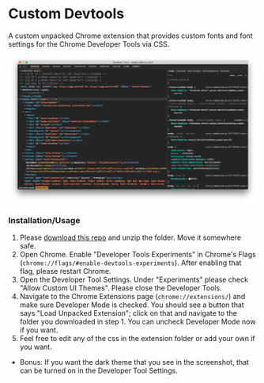 # Custom Devtools

A custom unpacked Chrome extension that provides custom fonts and font settings for the Chrome Developer Tools via CSS.

![screenshot](screenshot.png)

### Installation/Usage

1. Please [download this repo](https://github.com/jalenconner/custom-devtools/archive/master.zip) and unzip the folder. Move it somewhere safe.
1. Open Chrome. Enable "Developer Tools Experiments" in Chrome's Flags (`chrome://flags/#enable-devtools-experiments`). After enabling that flag, please restart Chrome.
1. Open the Developer Tool Settings. Under "Experiments" please check "Allow Custom UI Themes". Please close the Developer Tools.
1. Navigate to the Chrome Extensions page (`chrome://extensions/`) and make sure Developer Mode is checked. You should see a button that says "Load Unpacked Extension"; click on that and navigate to the folder you downloaded in step 1. You can uncheck Developer Mode now if you want.
1. Feel free to edit any of the css in the extension folder or add your own if you want.


- Bonus: If you want the dark theme that you see in the screenshot, that can be turned on in the Developer Tool Settings.
